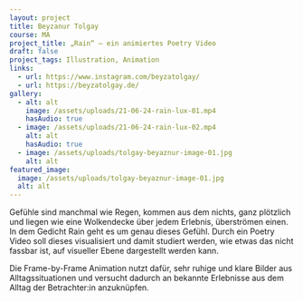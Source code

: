 ```yaml
---
layout: project
title: Beyzanur Tolgay
course: MA
project_title: „Rain“ – ein animiertes Poetry Video
draft: false
project_tags: Illustration, Animation
links:
  - url: https://www.instagram.com/beyzatolgay/
  - url: https://beyzatolgay.de/
gallery:
  - alt: alt
    image: /assets/uploads/21-06-24-rain-lux-01.mp4
    hasAudio: true
  - image: /assets/uploads/21-06-24-rain-lux-02.mp4
    alt: alt
    hasAudio: true
  - image: /assets/uploads/tolgay-beyaznur-image-01.jpg
    alt: alt
featured_image:
  image: /assets/uploads/tolgay-beyaznur-image-01.jpg
  alt: alt
---
```

Gefühle sind manchmal wie Regen, kommen aus dem nichts, ganz plötzlich und liegen wie eine Wolkendecke über jedem Erlebnis, überströmen einen. In dem Gedicht Rain geht es um genau dieses Gefühl. Durch ein Poetry Video soll dieses visualisiert und damit studiert werden, wie etwas das nicht fassbar ist, auf visueller Ebene dargestellt werden kann.

Die Frame-by-Frame Animation nutzt dafür, sehr ruhige und klare Bilder aus Alltagssituationen und versucht dadurch an bekannte Erlebnisse aus dem Alltag der Betrachter:in anzuknüpfen.